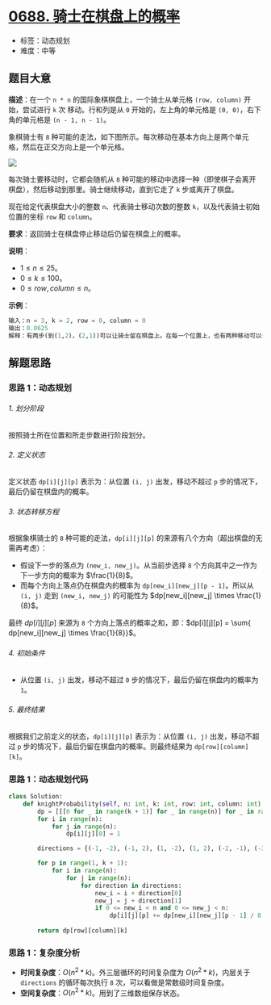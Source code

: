 # [0688. 骑士在棋盘上的概率](https://leetcode.cn/problems/knight-probability-in-chessboard/)

- 标签：动态规划
- 难度：中等

## 题目大意

**描述**：在一个 `n * n` 的国际象棋棋盘上，一个骑士从单元格 `(row, column)` 开始，尝试进行 `k` 次 移动。行和列是从 `0` 开始的，左上角的单元格是 `(0, 0)`，右下角的单元格是 `(n - 1, n - 1)`。

象棋骑士有 `8` 种可能的走法，如下图所示。每次移动在基本方向上是两个单元格，然后在正交方向上是一个单元格。

![](https://assets.leetcode-cn.com/aliyun-lc-upload/uploads/2018/10/12/knight.png)

每次骑士要移动时，它都会随机从 `8` 种可能的移动中选择一种（即使棋子会离开棋盘），然后移动到那里。骑士继续移动，直到它走了 `k` 步或离开了棋盘。

现在给定代表棋盘大小的整数 `n`、代表骑士移动次数的整数 `k`，以及代表骑士初始位置的坐标 `row` 和 `column`。

**要求**：返回骑士在棋盘停止移动后仍留在棋盘上的概率。

**说明**：

- $1 \le n \le 25$。
- $0 \le k \le 100$。
- $0 \le row, column \le n$。

**示例**：

```Python
输入：n = 3, k = 2, row = 0, column = 0
输出：0.0625
解释：有两步(到(1,2)，(2,1))可以让骑士留在棋盘上。在每一个位置上，也有两种移动可以让骑士留在棋盘上。骑士留在棋盘上的总概率是 0.0625。
```

## 解题思路

### 思路 1：动态规划

###### 1. 划分阶段

按照骑士所在位置和所走步数进行阶段划分。

###### 2. 定义状态

定义状态 `dp[i][j][p]` 表示为：从位置 `(i, j)` 出发，移动不超过 `p` 步的情况下，最后仍留在棋盘内的概率。

###### 3. 状态转移方程

根据象棋骑士的 `8` 种可能的走法，`dp[i][j][p]` 的来源有八个方向（超出棋盘的无需再考虑）：

- 假设下一步的落点为 `(new_i, new_j)`。从当前步选择 `8` 个方向其中之一作为下一步方向的概率为 $\frac{1}{8}$。
- 而每个方向上落点仍在棋盘内的概率为 `dp[new_i][new_j][p - 1]`。所以从 `(i, j)` 走到 `(new_i, new_j)` 的可能性为 $dp[new_i][new_j] \times \frac{1}{8}$。

最终 $dp[i][j][p]$ 来源为 `8` 个方向上落点的概率之和，即：$dp[i][j][p] = \sum{ dp[new_i][new_j] \times \frac{1}{8}}$。

###### 4. 初始条件

- 从位置 `(i, j)` 出发，移动不超过 `0` 步的情况下，最后仍留在棋盘内的概率为 `1`。

###### 5. 最终结果

根据我们之前定义的状态，`dp[i][j][p]` 表示为：从位置 `(i, j)` 出发，移动不超过 `p` 步的情况下，最后仍留在棋盘内的概率。则最终结果为 `dp[row][column][k]`。

### 思路 1：动态规划代码

```Python
class Solution:
    def knightProbability(self, n: int, k: int, row: int, column: int) -> float:
        dp = [[[0 for _ in range(k + 1)] for _ in range(n)] for _ in range(n)]
        for i in range(n):
            for j in range(n):
                dp[i][j][0] = 1

        directions = {(-1, -2), (-1, 2), (1, -2), (1, 2), (-2, -1), (-2, 1), (2, -1), (2, 1)}

        for p in range(1, k + 1):
            for i in range(n):
                for j in range(n):
                    for direction in directions:
                        new_i = i + direction[0]
                        new_j = j + direction[1]
                        if 0 <= new_i < n and 0 <= new_j < n:
                            dp[i][j][p] += dp[new_i][new_j][p - 1] / 8
        
        return dp[row][column][k]
```

### 思路 1：复杂度分析

- **时间复杂度**：$O(n^2 * k)$。外三层循环的时间复杂度为 $O(n^2 * k)$，内层关于 `directions` 的循环每次执行 `8` 次，可以看做是常数级时间复杂度。
- **空间复杂度**：$O(n^2 * k)$。用到了三维数组保存状态。
